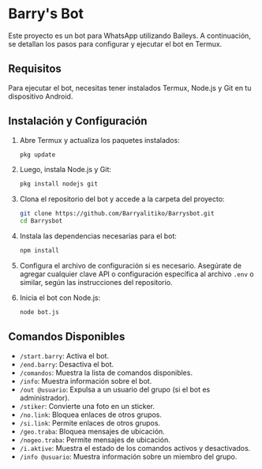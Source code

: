 

# Barry's Bot

Este proyecto es un bot para WhatsApp utilizando Baileys. A continuación, se detallan los pasos para configurar y ejecutar el bot en Termux.

## Requisitos

Para ejecutar el bot, necesitas tener instalados Termux, Node.js y Git en tu dispositivo Android.

## Instalación y Configuración

1. Abre Termux y actualiza los paquetes instalados:
    ```bash
    pkg update
    ```

2. Luego, instala Node.js y Git:
    ```bash
    pkg install nodejs git
    ```

3. Clona el repositorio del bot y accede a la carpeta del proyecto:
    ```bash
    git clone https://github.com/Barryalitiko/Barrysbot.git
    cd Barrysbot
    ```

4. Instala las dependencias necesarias para el bot:
    ```bash
    npm install
    ```

5. Configura el archivo de configuración si es necesario. Asegúrate de agregar cualquier clave API o configuración específica al archivo `.env` o similar, según las instrucciones del repositorio.

6. Inicia el bot con Node.js:
    ```bash
    node bot.js
    ```

## Comandos Disponibles

- `/start.barry`: Activa el bot.
- `/end.barry`: Desactiva el bot.
- `/comandos`: Muestra la lista de comandos disponibles.
- `/info`: Muestra información sobre el bot.
- `/out @usuario`: Expulsa a un usuario del grupo (si el bot es administrador).
- `/stiker`: Convierte una foto en un sticker.
- `/no.link`: Bloquea enlaces de otros grupos.
- `/si.link`: Permite enlaces de otros grupos.
- `/geo.traba`: Bloquea mensajes de ubicación.
- `/nogeo.traba`: Permite mensajes de ubicación.
- `/i.aktive`: Muestra el estado de los comandos activos y desactivados.
- `/info @usuario`: Muestra información sobre un miembro del grupo.


